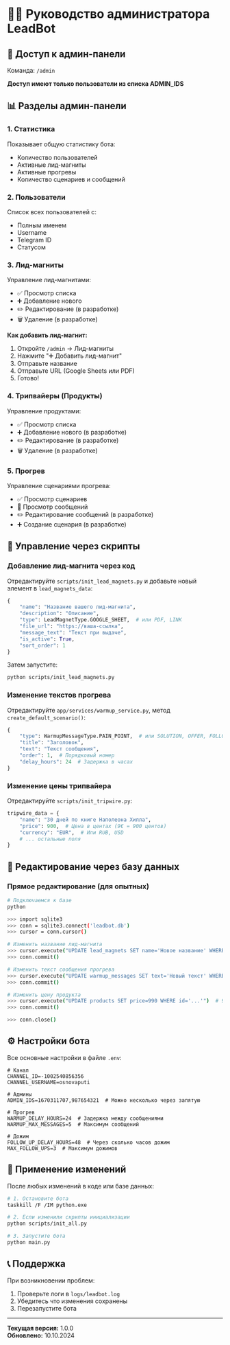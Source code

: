 # 👨‍💼 Руководство администратора LeadBot

## 🎯 Доступ к админ-панели

Команда: `/admin`

**Доступ имеют только пользователи из списка ADMIN_IDS**

## 📊 Разделы админ-панели

### 1. **Статистика**
Показывает общую статистику бота:
- Количество пользователей
- Активные лид-магниты
- Активные прогревы
- Количество сценариев и сообщений

### 2. **Пользователи**
Список всех пользователей с:
- Полным именем
- Username
- Telegram ID
- Статусом

### 3. **Лид-магниты**
Управление лид-магнитами:
- ✅ Просмотр списка
- ➕ Добавление нового
- ✏️ Редактирование (в разработке)
- 🗑️ Удаление (в разработке)

**Как добавить лид-магнит:**
1. Откройте `/admin` → Лид-магниты
2. Нажмите "➕ Добавить лид-магнит"
3. Отправьте название
4. Отправьте URL (Google Sheets или PDF)
5. Готово!

### 4. **Трипвайеры (Продукты)**
Управление продуктами:
- ✅ Просмотр списка
- ➕ Добавление нового (в разработке)
- ✏️ Редактирование (в разработке)
- 🗑️ Удаление (в разработке)

### 5. **Прогрев**
Управление сценариями прогрева:
- ✅ Просмотр сценариев
- 📝 Просмотр сообщений
- ✏️ Редактирование сообщений (в разработке)
- ➕ Создание сценария (в разработке)

## 🔧 Управление через скрипты

### Добавление лид-магнита через код

Отредактируйте `scripts/init_lead_magnets.py` и добавьте новый элемент в `lead_magnets_data`:

```python
{
    "name": "Название вашего лид-магнита",
    "description": "Описание",
    "type": LeadMagnetType.GOOGLE_SHEET,  # или PDF, LINK
    "file_url": "https://ваша-ссылка",
    "message_text": "Текст при выдаче",
    "is_active": True,
    "sort_order": 1
}
```

Затем запустите:
```bash
python scripts/init_lead_magnets.py
```

### Изменение текстов прогрева

Отредактируйте `app/services/warmup_service.py`, метод `create_default_scenario()`:

```python
{
    "type": WarmupMessageType.PAIN_POINT,  # или SOLUTION, OFFER, FOLLOW_UP
    "title": "Заголовок",
    "text": "Текст сообщения",
    "order": 1,  # Порядковый номер
    "delay_hours": 24  # Задержка в часах
}
```

### Изменение цены трипвайера

Отредактируйте `scripts/init_tripwire.py`:

```python
tripwire_data = {
    "name": "30 дней по книге Наполеона Хилла",
    "price": 900,  # Цена в центах (9€ = 900 центов)
    "currency": "EUR",  # Или RUB, USD
    # ... остальные поля
}
```

## 📝 Редактирование через базу данных

### Прямое редактирование (для опытных)

```bash
# Подключаемся к базе
python

>>> import sqlite3
>>> conn = sqlite3.connect('leadbot.db')
>>> cursor = conn.cursor()

# Изменить название лид-магнита
>>> cursor.execute("UPDATE lead_magnets SET name='Новое название' WHERE id='...'")
>>> conn.commit()

# Изменить текст сообщения прогрева
>>> cursor.execute("UPDATE warmup_messages SET text='Новый текст' WHERE id='...'")
>>> conn.commit()

# Изменить цену продукта
>>> cursor.execute("UPDATE products SET price=990 WHERE id='...'")  # 9.90€
>>> conn.commit()

>>> conn.close()
```

## ⚙️ Настройки бота

Все основные настройки в файле `.env`:

```env
# Канал
CHANNEL_ID=-1002540856356
CHANNEL_USERNAME=osnovaputi

# Админы
ADMIN_IDS=1670311707,987654321  # Можно несколько через запятую

# Прогрев
WARMUP_DELAY_HOURS=24  # Задержка между сообщениями
WARMUP_MAX_MESSAGES=5  # Максимум сообщений

# Дожим
FOLLOW_UP_DELAY_HOURS=48  # Через сколько часов дожим
MAX_FOLLOW_UPS=3  # Максимум дожимов
```

## 🔄 Применение изменений

После любых изменений в коде или базе данных:

```bash
# 1. Остановите бота
taskkill /F /IM python.exe

# 2. Если изменили скрипты инициализации
python scripts/init_all.py

# 3. Запустите бота
python main.py
```

## 📞 Поддержка

При возникновении проблем:
1. Проверьте логи в `logs/leadbot.log`
2. Убедитесь что изменения сохранены
3. Перезапустите бота

---

**Текущая версия:** 1.0.0  
**Обновлено:** 10.10.2024


